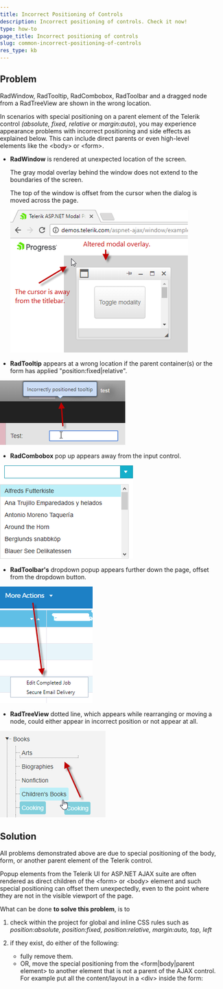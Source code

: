 ```yaml
---
title: Incorrect Positioning of Controls
description: Incorrect positioning of controls. Check it now!
type: how-to
page_title: Incorrect positioning of controls
slug: common-incorrect-positioning-of-controls
res_type: kb
---
```



## Problem

RadWindow, RadTooltip, RadCombobox, RadToolbar and a dragged node from a RadTreeView are shown in the wrong location.  
  
In scenarios with special positioning on a parent element of the Telerik control *(absolute,* *fixed,* *relative* or *margin:auto*), you may experience appearance problems with incorrect positioning and side effects as explained below. This can include direct parents or even high-level elements like the &lt;body&gt; or &lt;form&gt;.

 - **RadWindow** is rendered  at unexpected location of the screen.   

    The gray modal overlay behind the window does not extend to the boundaries of the screen.  

    The top of the window is offset from the cursor when the dialog is moved across the page.  
    
    ![Incorrectly Positioned RadWindow Overlay and Cursor](images/common-incorrect-positioning-of-controls_radwindow.png)
 
 - **RadTooltip** appears at a wrong location if the parent container(s) or the form  has applied  "position:fixed|relative".
  
  ![Incorrectly Positioned Tooltip](images/common-incorrect-positioning-of-controls_tooltip.png)
  
 - **RadCombobox** pop up appears away from the input control.
 
  ![RadCombobox PopUp Incorrect Position](images/common-incorrect-positioning-of-controls_radcombobox_popup.png)
 
 - **RadToolbar's** dropdown popup appears further down the page, offset from the dropdown button.  
  
  ![Dropdown Popup Incorrect Position](images/common-incorrect-positioning-of-controls_dropdown_popup.png)

 - **RadTreeView** dotted line, which appears while rearranging or moving a node, could either appear in incorrect position or not appear at all.  
 
  ![Incorrect Dotted Line Position](images/common-incorrect-positioning-of-controls_dotted_line_.png)


## Solution

All problems demonstrated above are due to special positioning of the body, form, or another parent element of the Telerik control.  
  
 Popup elements from the Telerik UI for ASP.NET AJAX suite are often rendered as direct children of the &lt;form&gt; or &lt;body&gt; element and such special positioning can offset them unexpectedly, even to the point where they are not in the visible viewport of the page.  
  
 What can be done **to solve this problem**, is to

1. check within the project for global and inline CSS rules such as *position:absolute, position:fixed, position:relative, margin:auto, top, left*

1. if they exist, do either of the following:
    - fully remove them.
    - OR, move the special positioning from the &lt;form|body|parent element&gt; to another element that is not a parent of the AJAX control.   
    For example put all the content/layout in a &lt;div&gt; inside the form:

    ````ASPX
<!DOCTYPE html>
<html xmlns="http://www.w3.org/1999/xhtml">
<head runat="server">
    <title></title>
    <style>
        html, body, form, .myScollContainer {
            margin: 0;
            padding: 0;
            height: 100%;
            overflow: hidden;
        }
  
        .myScollContainer {
            overflow: auto;
            /* add other rules as necessary, like position, margin, etc. */
        }
    </style>
</head>
<body>
    <form id="form1" runat="server">
        <div class="myScollContainer">
            <telerik:RadScriptManager runat="server" ID="rsm1" />
           everything else goes here
        </div>
    </form>
</body>
</html>
    ````

**Tip**: You can use the browser dev toolbar to inspect the rendered HTML in order to see where the Telerik control renders, what its parents are and what CSS is applied to them.  

## See Also
 
 - [Incorrect or Distorted Appearance](http://docs.telerik.com/devtools/aspnet-ajax/general-information/troubleshooting/skins-troubleshooting#incorrect-or-distorted-appearance)

